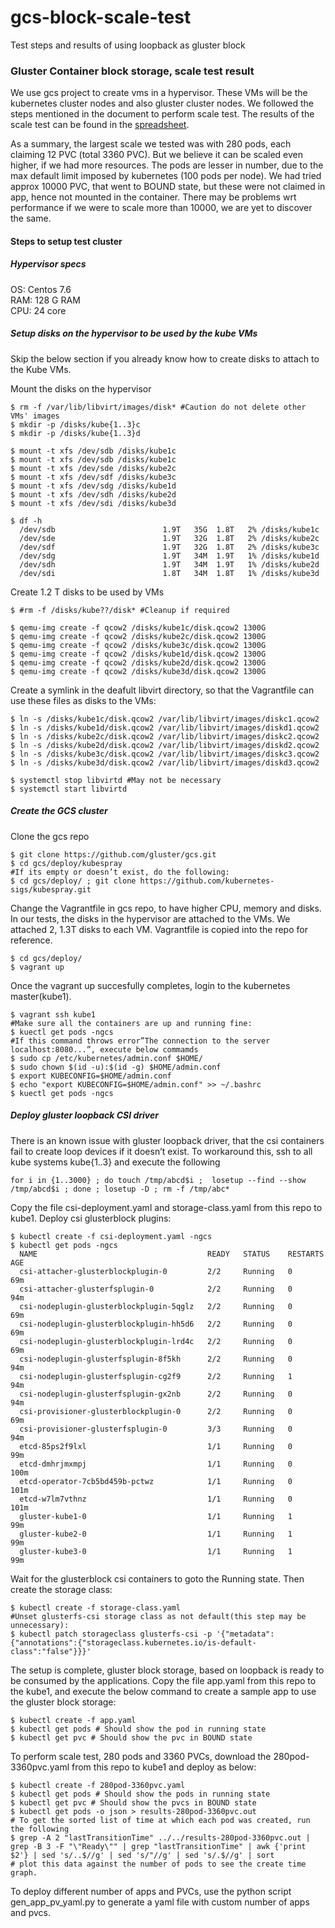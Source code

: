 # gcs-block-scale-test
Test steps and results of using loopback as gluster block


### Gluster Container block storage, scale test result
We use gcs project to create vms in a hypervisor. These VMs will be the kubernetes cluster nodes and also gluster cluster nodes. We followed the steps mentioned in the document to perform scale test. The results of the scale test can be found in the [spreadsheet](https://docs.google.com/spreadsheets/d/1-bzyiW_c3Ge3QB8aSAQWX-Sq6l48apY6rsdR6sojxTQ/edit?usp=sharing).

As a summary, the largest scale we tested was with 280 pods, each claiming 12 PVC (total 3360 PVC). But we believe it can be scaled even higher, if we had more resources. The pods are lesser in number, due to the max default limit imposed by kubernetes (100 pods per node). We had tried approx 10000 PVC, that went to BOUND state, but these were not claimed in app, hence not mounted in the container. There may be problems wrt performance if we were to scale more than 10000,  we are yet to discover the same.

#### Steps to setup test cluster

##### Hypervisor specs
OS: Centos 7.6  
RAM: 128 G RAM  
CPU: 24 core  

##### Setup disks on the hypervisor to be used by the kube VMs
Skip the below section if you already know how to create disks to attach to the Kube VMs.  
  
Mount the disks on the hypervisor
  ```
  $ rm -f /var/lib/libvirt/images/disk* #Caution do not delete other VMs' images
  $ mkdir -p /disks/kube{1..3}c
  $ mkdir -p /disks/kube{1..3}d
  
  $ mount -t xfs /dev/sdb /disks/kube1c
  $ mount -t xfs /dev/sdb /disks/kube1c
  $ mount -t xfs /dev/sde /disks/kube2c
  $ mount -t xfs /dev/sdf /disks/kube3c
  $ mount -t xfs /dev/sdg /disks/kube1d
  $ mount -t xfs /dev/sdh /disks/kube2d
  $ mount -t xfs /dev/sdi /disks/kube3d

  $ df -h
    /dev/sdb                        1.9T   35G  1.8T   2% /disks/kube1c
    /dev/sde                        1.9T   32G  1.8T   2% /disks/kube2c
    /dev/sdf                        1.9T   32G  1.8T   2% /disks/kube3c
    /dev/sdg                        1.9T   34M  1.9T   1% /disks/kube1d
    /dev/sdh                        1.9T   34M  1.9T   1% /disks/kube2d
    /dev/sdi                        1.8T   34M  1.8T   1% /disks/kube3d
  ```

Create 1.2 T disks to be used by VMs
  ```
  $ #rm -f /disks/kube??/disk* #Cleanup if required

  $ qemu-img create -f qcow2 /disks/kube1c/disk.qcow2 1300G
  $ qemu-img create -f qcow2 /disks/kube2c/disk.qcow2 1300G
  $ qemu-img create -f qcow2 /disks/kube3c/disk.qcow2 1300G
  $ qemu-img create -f qcow2 /disks/kube1d/disk.qcow2 1300G
  $ qemu-img create -f qcow2 /disks/kube2d/disk.qcow2 1300G
  $ qemu-img create -f qcow2 /disks/kube3d/disk.qcow2 1300G
  ```
Create a symlink in the deafult libvirt directory, so that the Vagrantfile can use these files as disks to the VMs:
  ```
  $ ln -s /disks/kube1c/disk.qcow2 /var/lib/libvirt/images/diskc1.qcow2
  $ ln -s /disks/kube1d/disk.qcow2 /var/lib/libvirt/images/diskd1.qcow2
  $ ln -s /disks/kube2c/disk.qcow2 /var/lib/libvirt/images/diskc2.qcow2
  $ ln -s /disks/kube2d/disk.qcow2 /var/lib/libvirt/images/diskd2.qcow2
  $ ln -s /disks/kube3c/disk.qcow2 /var/lib/libvirt/images/diskc3.qcow2
  $ ln -s /disks/kube3d/disk.qcow2 /var/lib/libvirt/images/diskd3.qcow2

  $ systemctl stop libvirtd #May not be necessary
  $ systemctl start libvirtd
  ```
  
 ##### Create the GCS cluster
 
 Clone the gcs repo
 
  ``` 
  $ git clone https://github.com/gluster/gcs.git  
  $ cd gcs/deploy/kubespray
  #If its empty or doesn’t exist, do the following:
  $ cd gcs/deploy/ ; git clone https://github.com/kubernetes-sigs/kubespray.git
  ```
Change the Vagrantfile in gcs repo, to have higher CPU, memory and disks. In our tests, the disks in the hypervisor are attached to the VMs. We attached 2, 1.3T disks to each VM. Vagrantfile is copied into the repo for reference.
  ```
  $ cd gcs/deploy/
  $ vagrant up
  ```
Once the vagrant up succesfully completes, login to the kubernetes master(kube1).
  ```
  $ vagrant ssh kube1
  #Make sure all the containers are up and running fine:
  $ kuectl get pods -ngcs
  #If this command throws error”The connection to the server localhost:8080...”, execute below commamds
  $ sudo cp /etc/kubernetes/admin.conf $HOME/
  $ sudo chown $(id -u):$(id -g) $HOME/admin.conf
  $ export KUBECONFIG=$HOME/admin.conf
  $ echo "export KUBECONFIG=$HOME/admin.conf" >> ~/.bashrc
  $ kuectl get pods -ngcs
  ```

##### Deploy gluster loopback CSI driver
There is an known issue with gluster loopback driver, that the csi containers fail to create loop devices if it doesn’t exist. To workaround this, ssh to all kube systems kube{1..3} and execute the following
  ```
  for i in {1..3000} ; do touch /tmp/abcd$i ;  losetup --find --show /tmp/abcd$i ; done ; losetup -D ; rm -f /tmp/abc*
  ```
Copy the file csi-deployment.yaml and storage-class.yaml from this repo to kube1. Deploy csi glusterblock plugins:
  ```
  $ kubectl create -f csi-deployment.yaml -ngcs
  $ kubectl get pods -ngcs
    NAME                                      READY   STATUS    RESTARTS   AGE
    csi-attacher-glusterblockplugin-0         2/2     Running   0          69m
    csi-attacher-glusterfsplugin-0            2/2     Running   0          94m
    csi-nodeplugin-glusterblockplugin-5qglz   2/2     Running   0          69m
    csi-nodeplugin-glusterblockplugin-hh5d6   2/2     Running   0          69m
    csi-nodeplugin-glusterblockplugin-lrd4c   2/2     Running   0          69m
    csi-nodeplugin-glusterfsplugin-8f5kh      2/2     Running   0          94m
    csi-nodeplugin-glusterfsplugin-cg2f9      2/2     Running   1          94m
    csi-nodeplugin-glusterfsplugin-gx2nb      2/2     Running   0          94m
    csi-provisioner-glusterblockplugin-0      2/2     Running   0          69m
    csi-provisioner-glusterfsplugin-0         3/3     Running   0          94m
    etcd-85ps2f9lxl                           1/1     Running   0          99m
    etcd-dmhrjmxmpj                           1/1     Running   0          100m
    etcd-operator-7cb5bd459b-pctwz            1/1     Running   0          101m
    etcd-w7lm7vthnz                           1/1     Running   0          101m
    gluster-kube1-0                           1/1     Running   1          99m
    gluster-kube2-0                           1/1     Running   1          99m
    gluster-kube3-0                           1/1     Running   1          99m
  ```

Wait for the glusterblock csi containers to goto the Running state. Then create the storage class:
  ```
  $ kubectl create -f storage-class.yaml
  #Unset glusterfs-csi storage class as not default(this step may be unnecessary):
  $ kubectl patch storageclass glusterfs-csi -p '{"metadata": {"annotations":{"storageclass.kubernetes.io/is-default-class":"false"}}}'
  ```

The setup is complete, gluster block storage, based on loopback is ready to be consumed by the applications.
Copy the file app.yaml from this repo to the kube1, and execute the below command to create a sample app to use the gluster block storage:
  ```
  $ kubectl create -f app.yaml 
  $ kubectl get pods # Should show the pod in running state
  $ kubectl get pvc # Should show the pvc in BOUND state
  ```
To perform scale test, 280 pods and 3360 PVCs, download the 280pod-3360pvc.yaml from this repo to kube1 and deploy as below:
  ```
  $ kubectl create -f 280pod-3360pvc.yaml
  $ kubectl get pods # Should show the pods in running state
  $ kubectl get pvc # Should show the pvcs in BOUND state
  $ kubectl get pods -o json > results-280pod-3360pvc.out
  # To get the sorted list of time at which each pod was created, run the following
  $ grep -A 2 "lastTransitionTime" ../../results-280pod-3360pvc.out | grep -B 3 -F "\"Ready\"" | grep "lastTransitionTime" | awk {'print $2'} | sed 's/..$//g' | sed 's/"//g' | sed 's/.$//g' | sort 
  # plot this data against the number of pods to see the create time graph.
  
  ```
To deploy different number of apps and PVCs, use the python script gen_app_pv_yaml.py to generate a yaml file with custom number of apps and pvcs.
